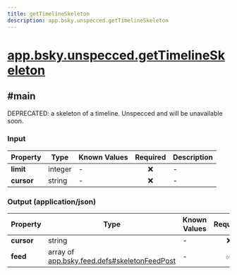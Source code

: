 ```yaml
---
title: getTimelineSkeleton
description: app.bsky.unspecced.getTimelineSkeleton
---
```


# [app.bsky.unspecced.getTimelineSkeleton](https://github.com/myConsciousness/atproto.dart/blob/main/lexicons/app/bsky/unspecced/getTimelineSkeleton.json)

## #main

DEPRECATED: a skeleton of a timeline. Unspecced and will be unavailable soon.

### Input

| Property | Type | Known Values | Required | Description |
| --- | --- | --- | :---: | --- |
| **limit** | integer | - | ❌ | - |
| **cursor** | string | - | ❌ | - |

### Output (application/json)

| Property | Type | Known Values | Required | Description |
| --- | --- | --- | :---: | --- |
| **cursor** | string | - | ❌ | - |
| **feed** | array of [app.bsky.feed.defs#skeletonFeedPost](../../../../lexicons/app/bsky/feed/defs.md#skeletonfeedpost) | - | ✅ | - |
